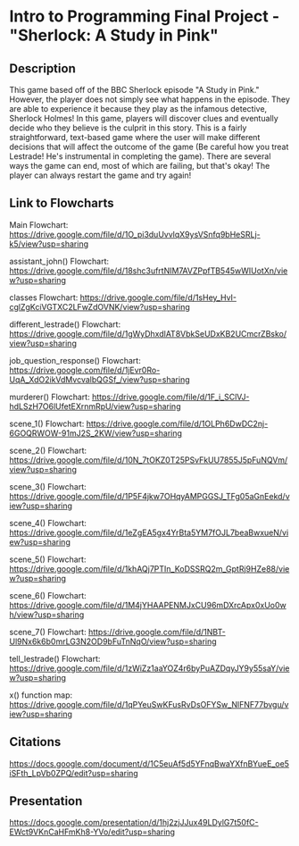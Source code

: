 # Intro to Programming Final Project - "Sherlock: A Study in Pink"
## Description
This game based off of the BBC Sherlock episode "A Study in Pink." However, the player does not simply see what happens in the episode. They are able to experience it because they play as the infamous detective, Sherlock Holmes! In this game, players will discover clues and eventually decide who they believe is the culprit in this story. This is a fairly straightforward, text-based game where the user will make different decisions that will affect the outcome of the game (Be careful how you treat Lestrade! He's instrumental in completing the game). There are several ways the game can end, most of which are failing, but that's okay! The player can always restart the game and try again!

## Link to Flowcharts
Main Flowchart: https://drive.google.com/file/d/1O_pi3duUvvlqX9ysVSnfq9bHeSRLj-k5/view?usp=sharing

assistant_john() Flowchart: https://drive.google.com/file/d/18shc3ufrtNIM7AVZPpfTB545wWIUotXn/view?usp=sharing

classes Flowchart: https://drive.google.com/file/d/1sHey_HvI-cglZgKciVGTXC2LFwZdOVNK/view?usp=sharing

different_lestrade() Flowchart: https://drive.google.com/file/d/1gWyDhxdlAT8VbkSeUDxKB2UCmcrZBsko/view?usp=sharing

job_question_response() Flowchart: https://drive.google.com/file/d/1jEvr0Ro-UqA_XdO2ikVdMvcvalbQGSf_/view?usp=sharing

murderer() Flowchart: https://drive.google.com/file/d/1F_i_SClVJ-hdLSzH7O6lUfetEXrnmRpU/view?usp=sharing

scene_1() Flowchart: https://drive.google.com/file/d/1OLPh6DwDC2nj-6GOQRWOW-91mJ2S_2KW/view?usp=sharing

scene_2() Flowchart: https://drive.google.com/file/d/10N_7tOKZ0T25PSvFkUU7855J5pFuNQVm/view?usp=sharing

scene_3() Flowchart: https://drive.google.com/file/d/1P5F4jkw7OHqyAMPGGSJ_TFg05aGnEekd/view?usp=sharing

scene_4() Flowchart: https://drive.google.com/file/d/1eZgEA5gx4YrBta5YM7fOJL7beaBwxueN/view?usp=sharing

scene_5() Flowchart: https://drive.google.com/file/d/1khAQj7PTIn_KoDSSRQ2m_GptRj9HZe88/view?usp=sharing

scene_6() Flowchart: https://drive.google.com/file/d/1M4jYHAAPENMJxCU96mDXrcApx0xUo0wh/view?usp=sharing

scene_7() Flowchart: https://drive.google.com/file/d/1NBT-Ul9Nx6k6b0mrLG3N2OD9bFuTnNqO/view?usp=sharing

tell_lestrade() Flowchart: https://drive.google.com/file/d/1zWiZz1aaYOZ4r6byPuAZDqyJY9y55saY/view?usp=sharing

x() function map: https://drive.google.com/file/d/1qPYeuSwKFusRvDsOFYSw_NlFNF77bvgu/view?usp=sharing

## Citations
https://docs.google.com/document/d/1C5euAf5d5YFnqBwaYXfnBYueE_oe5iSFth_LpVb0ZPQ/edit?usp=sharing

## Presentation
https://docs.google.com/presentation/d/1hj2zjJJux49LDylG7t50fC-EWct9VKnCaHFmKh8-YVo/edit?usp=sharing

